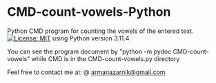 # CMD-count-vowels-Python
Python CMD program for counting the vowels of the entered text.
[![License: MIT](https://img.shields.io/badge/License-MIT-yellow.svg)](https://opensource.org/licenses/MIT)
using Python version 3.11.4

You can see the program document by 
"python -m pydoc CMD-count-vowels" 
while CMD is in the CMD-count-vowels.py directory


Feel free to contact me at:
@ armanazarnik@gmail.com
